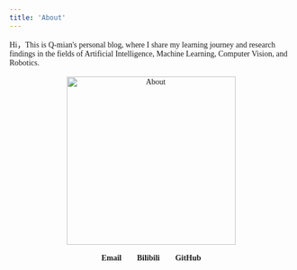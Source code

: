 ```yaml
---
title: 'About'
---
```

<style>
body {
    font-family: "Times New Roman", Times, serif;
}
</style>
<!--
This content will be displayed at the top of the index page.
You can leave this empty if you don’t want to show any content.
-->

Hi，This is Q-mian's personal blog, where I share my learning journey and research findings in the fields of Artificial Intelligence, Machine Learning, Computer Vision, and Robotics.

<div style="text-align: center; margin-top: 1rem;">
  <img src="/og/about.png" style="display:block; margin:1rem auto; width:300px;" alt="About" />
</div>

<div style="text-align: center; margin-top: 1rem;">
  <a href="mailto:q2mian@163.com" style="margin: 0 0.75rem; text-decoration: none; color: inherit;"><strong>Email</strong></a>
  <a href="https://space.bilibili.com/44705451" target="_blank" style="margin: 0 0.75rem; text-decoration: none; color: inherit;"><strong>Bilibili</strong></a>
  <a href="https://github.com/Q-mian" target="_blank" style="margin: 0 0.75rem; text-decoration: none; color: inherit;"><strong>GitHub</strong></a>
</div>
